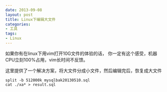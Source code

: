 ```yaml
---
date: 2013-09-08
layout: post
title: Linux下编辑大文件
categories:
- 工具
tags:
- Linux
---
```


如果你有在linux下用vim打开10G文件的体验的话， 你一定有这个感受，机器CPU立刻100%占用，vim长时间不反馈。


这里提供了一个解决方案，将大文件分成小文件，然后编辑完后，恢复成大文件


    split -b 512000k mysqlbak20130510.sql    
    cat ./xa* > result.sql  
